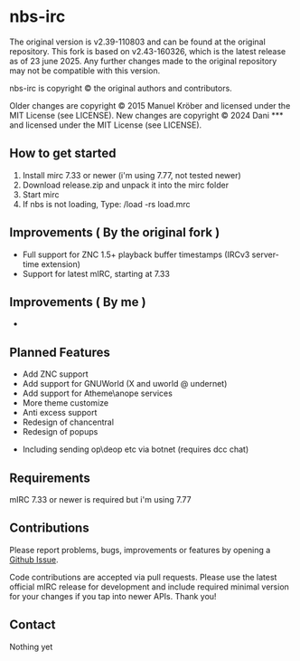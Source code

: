 # nbs-irc
The original version is v2.39-110803 and can be found at the original repository.
This fork is based on v2.43-160326, which is the latest release as of 23 june 2025. Any further changes made to the original repository may not be compatible with this version.

nbs-irc is copyright © the original authors and contributors.

Older changes are copyright © 2015 Manuel Kröber and licensed under the MIT License (see LICENSE).
New changes are copyright © 2024 Dani *** and licensed under the MIT License (see LICENSE).

## How to get started
1. Install mirc 7.33 or newer (i'm using 7.77, not tested newer)
2. Download release.zip and unpack it into the mirc folder
3. Start mirc
4. If nbs is not loading, Type: /load -rs load.mrc

## Improvements ( By the original fork )
* Full support for ZNC 1.5+ playback buffer timestamps (IRCv3 server-time extension)
* Support for latest mIRC, starting at 7.33

## Improvements ( By me )
* 

## Planned Features
* Add ZNC support
* Add support for GNUWorld (X and uworld @ undernet)
* Add support for Atheme\anope services
* More theme customize 
* Anti excess support
* Redesign of chancentral
* Redesign of popups
- Including sending op\deop etc via botnet (requires dcc chat)

## Requirements
mIRC 7.33 or newer is required but i'm using 7.77

## Contributions
Please report problems, bugs, improvements or features by opening a [Github Issue](https://github.com/MrNorwegian/nbs-irc/issues).

Code contributions are accepted via pull requests. Please use the latest official mIRC release for development and include required minimal version for your changes if you tap into newer APIs.  Thank you!

## Contact
Nothing yet